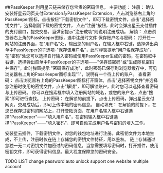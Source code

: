##PassKeeper
利用星云链来储存您宝贵的密码信息。
主要功能：
    注册：
        确认安装好星云网页支付Extension与PassKeeper Extension，点击浏览器右上角的PassKeeper图标，点击按钮"下载密钥文件"，即可下载密钥文件，点击"选择密钥文件"，选择刚刚下载的密钥文件，
         点击"注册"按钮，此时会弹出星云支付插件的支付窗口，提交交易，当弹窗提示"注册成功"则说明注册成功。
    解锁：
        点击浏览器右上角的PassKeeper图标，选中注册时文件
    保存账户名与密码：
        打开任一网站的注册界面，在"用户名"处，输出您的用户名，在输入框中右键，选择弹出菜单中PassKeeper的子选项-"保存该用户名"，此时弹窗提示"用户名保存成功"，
        在"密码"处您可以选择自行输入密码或使用PassKeeper生成的密码，在密码框中右键，选择弹出菜单中PassKeeper的子选项——"保存该密码"或"生成随机密码并保存"，此时弹窗提示
        "密码保存成功"，此时密码已保存到浏览器缓存中，可见浏览器右上角的PassKeeper图标出现"1"，说明有一个待上传的账户。
    查看密码：
        点击浏览器右上角的PassKeeper图标打开窗体，点击"选择密钥文件"并选择您注册时使用的密钥文件，点击"解锁"，即可解锁账户，此时您可以选择查看密码与上传密码。
        你可以在搜索框中填入注册网站的域名，或您的账户名，点击"搜索"即可进行查找。
    上传密码：
        在解锁的前提下，点击上传密码，弹出星云支付网页，交易成功后，即可上传本地的密码信息。
    自动填充：
        在解锁的前提下，在您已保存过密码的网站上，打开登陆页面，在用户名输入框中右键选择"PassKeeper"——"填入用户名"，在密码输入框中右键选择"PassKeeper"——"填入密码"，即可自动完成用户名与密码的填入工作。

安装星云插件，下载密钥文件，对您的钱包地址进行注册。此密钥文件为本地生成，不上传，注册时仅在链上存储您的密钥文件特征，用以鉴权。
链上存储通过您独一无二对密钥文件加密过的密码信息，当您需要填写密码时，打开插件，使用密钥文件，即可获得密码信息。最大程度保障您的密码安全。

TODO LIST
change password
auto unlock
support one website multiple account